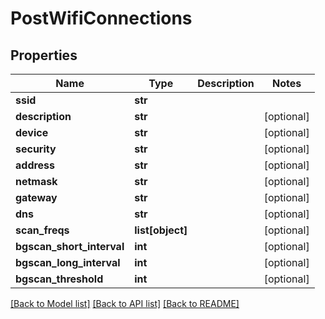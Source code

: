 # PostWifiConnections

## Properties
Name | Type | Description | Notes
------------ | ------------- | ------------- | -------------
**ssid** | **str** |  | 
**description** | **str** |  | [optional] 
**device** | **str** |  | [optional] 
**security** | **str** |  | [optional] 
**address** | **str** |  | [optional] 
**netmask** | **str** |  | [optional] 
**gateway** | **str** |  | [optional] 
**dns** | **str** |  | [optional] 
**scan_freqs** | **list[object]** |  | [optional] 
**bgscan_short_interval** | **int** |  | [optional] 
**bgscan_long_interval** | **int** |  | [optional] 
**bgscan_threshold** | **int** |  | [optional] 

[[Back to Model list]](../README.md#documentation-for-models) [[Back to API list]](../README.md#documentation-for-api-endpoints) [[Back to README]](../README.md)


